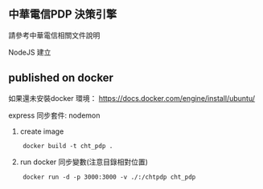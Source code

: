 ## 中華電信PDP 決策引擎

請參考中華電信相關文件說明

NodeJS 建立

## published on docker 

如果還未安裝docker 環境：
https://docs.docker.com/engine/install/ubuntu/

express 同步套件: nodemon

1. create image 
```
    docker build -t cht_pdp . 
```
2. run docker 同步變數(注意目錄相對位置)
```
    docker run -d -p 3000:3000 -v ./:/chtpdp cht_pdp
```